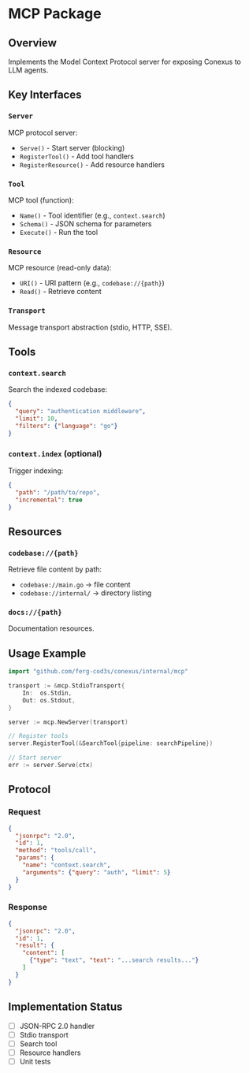 # MCP Package

## Overview
Implements the Model Context Protocol server for exposing Conexus to LLM agents.

## Key Interfaces

### `Server`
MCP protocol server:
- `Serve()` - Start server (blocking)
- `RegisterTool()` - Add tool handlers
- `RegisterResource()` - Add resource handlers

### `Tool`
MCP tool (function):
- `Name()` - Tool identifier (e.g., `context.search`)
- `Schema()` - JSON schema for parameters
- `Execute()` - Run the tool

### `Resource`
MCP resource (read-only data):
- `URI()` - URI pattern (e.g., `codebase://{path}`)
- `Read()` - Retrieve content

### `Transport`
Message transport abstraction (stdio, HTTP, SSE).

## Tools

### `context.search`
Search the indexed codebase:
```json
{
  "query": "authentication middleware",
  "limit": 10,
  "filters": {"language": "go"}
}
```

### `context.index` (optional)
Trigger indexing:
```json
{
  "path": "/path/to/repo",
  "incremental": true
}
```

## Resources

### `codebase://{path}`
Retrieve file content by path:
- `codebase://main.go` → file content
- `codebase://internal/` → directory listing

### `docs://{path}`
Documentation resources.

## Usage Example

```go
import "github.com/ferg-cod3s/conexus/internal/mcp"

transport := &mcp.StdioTransport{
    In:  os.Stdin,
    Out: os.Stdout,
}

server := mcp.NewServer(transport)

// Register tools
server.RegisterTool(&SearchTool{pipeline: searchPipeline})

// Start server
err := server.Serve(ctx)
```

## Protocol

### Request
```json
{
  "jsonrpc": "2.0",
  "id": 1,
  "method": "tools/call",
  "params": {
    "name": "context.search",
    "arguments": {"query": "auth", "limit": 5}
  }
}
```

### Response
```json
{
  "jsonrpc": "2.0",
  "id": 1,
  "result": {
    "content": [
      {"type": "text", "text": "...search results..."}
    ]
  }
}
```

## Implementation Status
- [ ] JSON-RPC 2.0 handler
- [ ] Stdio transport
- [ ] Search tool
- [ ] Resource handlers
- [ ] Unit tests
